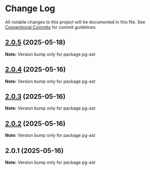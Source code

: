 # Change Log

All notable changes to this project will be documented in this file.
See [Conventional Commits](https://conventionalcommits.org) for commit guidelines.

## [2.0.5](https://github.com/launchql/launchql/compare/pg-ast@2.0.4...pg-ast@2.0.5) (2025-05-18)

**Note:** Version bump only for package pg-ast





## [2.0.4](https://github.com/launchql/launchql/compare/pg-ast@2.0.3...pg-ast@2.0.4) (2025-05-16)

**Note:** Version bump only for package pg-ast





## [2.0.3](https://github.com/launchql/launchql/compare/pg-ast@2.0.2...pg-ast@2.0.3) (2025-05-16)

**Note:** Version bump only for package pg-ast





## [2.0.2](https://github.com/launchql/launchql/compare/pg-ast@2.0.1...pg-ast@2.0.2) (2025-05-16)

**Note:** Version bump only for package pg-ast





## 2.0.1 (2025-05-16)

**Note:** Version bump only for package pg-ast
